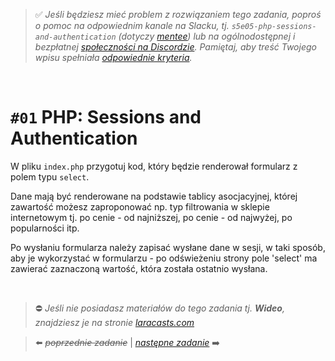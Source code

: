 > :white_check_mark: *Jeśli będziesz mieć problem z rozwiązaniem tego zadania, poproś o pomoc na odpowiednim kanale na Slacku, tj. `s5e05-php-sessions-and-authentication` (dotyczy [mentee](https://devmentor.pl/mentoring/)) lub na ogólnodostępnej i bezpłatnej [społeczności na Discordzie](https://devmentor.pl/discord). Pamiętaj, aby treść Twojego wpisu spełniała [odpowiednie kryteria](https://devmentor.pl/jak-prosic-o-pomoc/).*

&nbsp;

# `#01` PHP: Sessions and Authentication


W pliku `index.php` przygotuj kod, który będzie renderował formularz z polem typu `select`.

Dane mają być renderowane na podstawie tablicy asocjacyjnej, której zawartość możesz zaproponować np. typ filtrowania w sklepie internetowym tj. po cenie - od najniższej, po cenie - od najwyżej, po popularności itp.

Po wysłaniu formularza należy zapisać wysłane dane w sesji, w taki sposób, aby je wykorzystać w formularzu - po odświeżeniu strony pole 'select' ma zawierać zaznaczoną wartość, która została ostatnio wysłana.


&nbsp;
> :no_entry: *Jeśli nie posiadasz materiałów do tego zadania tj. **Wideo**, znajdziesz je na stronie [laracasts.com](https://laracasts.com/referral/bogolubow)*

> :arrow_left: ~~*poprzednie zadanie*~~ | [*następne zadanie*](./../02) :arrow_right:

